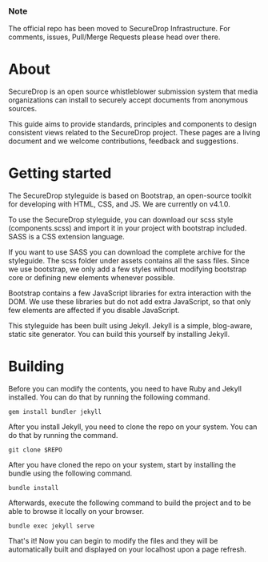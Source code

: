 ### Note
The official repo has been moved to SecureDrop Infrastructure.
For comments, issues, Pull/Merge Requests please head over there.

# About

SecureDrop is an open source whistleblower submission system that media organizations can install to securely accept documents from anonymous sources.

This guide aims to provide standards, principles and components to design consistent views related to the SecureDrop project. These pages are a living document and we welcome contributions, feedback and suggestions.


# Getting started

The SecureDrop styleguide is based on Bootstrap, an open-source toolkit for developing with HTML, CSS, and JS. We are currently on v4.1.0.

To use the SecureDrop styleguide, you can download our scss style (components.scss) and import it in your project with bootstrap included. SASS is a CSS extension language.

If you want to use SASS you can download the complete archive for the styleguide. The scss folder under assets contains all the sass files. Since we use bootstrap, we only add a few styles without modifying bootstrap core or defining new elements whenever possible.

Bootstrap contains a few JavaScript libraries for extra interaction with the DOM. We use these libraries but do not add extra JavaScript, so that only few elements are affected if you disable JavaScript.

This styleguide has been built using Jekyll. Jekyll is a simple, blog-aware, static site generator. You can build this yourself by installing Jekyll.

# Building

Before you can modify the contents, you need to have Ruby and Jekyll installed.
You can do that by running the following command.

`gem install bundler jekyll`

After you install Jekyll, you need to clone the repo on your system.
You can do that by running the command.

`git clone $REPO`

After you have cloned the repo on your system, start by installing the bundle using the following command.

`bundle install`

Afterwards, execute the following command to build the project and to be able to browse it locally on your browser.

`bundle exec jekyll serve`


That's it! Now you can begin to modify the files and they will be automatically built and displayed on your localhost upon a page refresh.